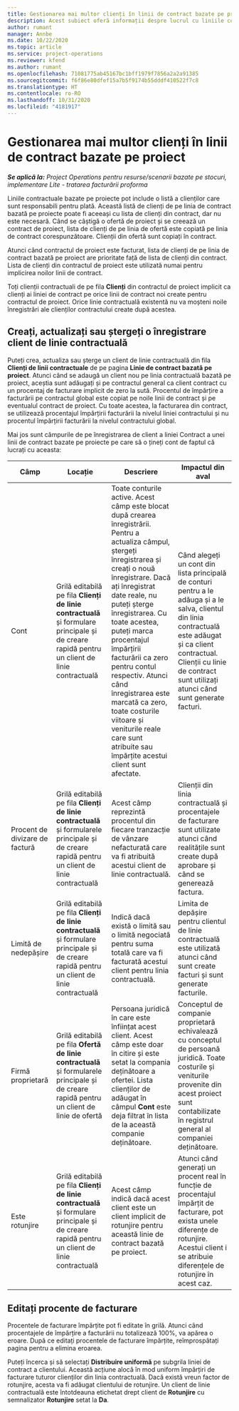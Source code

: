 ```yaml
---
title: Gestionarea mai multor clienți în linii de contract bazate pe proiect
description: Acest subiect oferă informații despre lucrul cu liniile contractuale și contractele care conțin mai mulți clienți.
author: rumant
manager: Annbe
ms.date: 10/22/2020
ms.topic: article
ms.service: project-operations
ms.reviewer: kfend
ms.author: rumant
ms.openlocfilehash: 71081775ab45167bc1bff1979f7856a2a2a91385
ms.sourcegitcommit: f6f86e80dfef15a7b5f9174b55dddf410522f7c8
ms.translationtype: HT
ms.contentlocale: ro-RO
ms.lasthandoff: 10/31/2020
ms.locfileid: "4181917"
---
```

# <a name="manage-multiple-customers-on-project-based-contract-lines"></a>Gestionarea mai multor clienți în linii de contract bazate pe proiect

_**Se aplică la:** Project Operations pentru resurse/scenarii bazate pe stocuri, implementare Lite - tratarea facturării proforma_

Liniile contractuale bazate pe proiecte pot include o listă a clienților care sunt responsabili pentru plată. Această listă de clienți de pe linia de contract bazată pe proiecte poate fi aceeași cu lista de clienți din contract, dar nu este necesară. Când se câștigă o ofertă de proiect și se creează un contract de proiect, lista de clienți de pe linia de ofertă este copiată pe linia de contract corespunzătoare. Clienții din ofertă sunt copiați în contract.

Atunci când contractul de proiect este facturat, lista de clienți de pe linia de contract bazată pe proiect are prioritate față de lista de clienți din contract. Lista de clienți din contractul de proiect este utilizată numai pentru implicirea noilor linii de contract.

Toți clienții contractuali de pe fila **Clienți** din contractul de proiect implicit ca clienți ai liniei de contract pe orice linii de contract noi create pentru contractul de proiect. Orice linie contractuală existentă nu va moșteni noile înregistrări ale clienților contractului create după acestea.

## <a name="create-update-or-delete-a-contract-line-customer-record"></a>Creați, actualizați sau ștergeți o înregistrare client de linie contractuală

Puteți crea, actualiza sau șterge un client de linie contractuală din fila **Clienți de linii contractuale** de pe pagina **Linie de contract bazată pe proiect**. Atunci când se adaugă un client nou pe linia contractuală bazată pe proiect, aceștia sunt adăugați și pe contractul general ca client contract cu un procentaj de facturare implicit de zero la sută. Procentul de împărțire a facturării pe contractul global este copiat pe noile linii de contract și pe eventualul contract de proiect. Cu toate acestea, la facturarea din contract, se utilizează procentajul împărțirii facturării la nivelul liniei contractului și nu procentul împărțirii facturării la nivelul contractului global. 

Mai jos sunt câmpurile de pe înregistrarea de client a liniei Contract a unei linii de contract bazate pe proiecte pe care să o țineți cont de faptul că lucrați cu aceasta:

| Câmp | Locație | Descriere | Impactul din aval |
| --- | --- | --- | --- |
| Cont | Grilă editabilă pe fila **Clienți de linie contractuală** și formulare principale și de creare rapidă pentru un client de linie contractuală | Toate conturile active. Acest câmp este blocat după crearea înregistrării. Pentru a actualiza câmpul, ștergeți înregistrarea și creați o nouă înregistrare. Dacă ați înregistrat date reale, nu puteți șterge înregistrarea. Cu toate acestea, puteți marca procentajul împărțirii facturării ca zero pentru contul respectiv. Atunci când înregistrarea este marcată ca zero, toate costurile viitoare și veniturile reale care sunt atribuite sau împărțite acestui client sunt afectate. | Când alegeți un cont din lista principală de conturi pentru a le adăuga și a le salva, clientul din linia contractuală este adăugat și ca client contractual. Clienții cu linie de contract sunt utilizați atunci când sunt generate facturi. |
| Procent de divizare de factură | Grilă editabilă pe fila **Clienți de linie contractuală** și formularele principale și de creare rapidă pentru un client de linie contractuală | Acest câmp reprezintă procentul din fiecare tranzacție de vânzare nefacturată care va fi atribuită acestui client de linie contractuală. | Clienții din linia contractuală și procentajele de facturare sunt utilizate atunci când realitățile sunt create după aprobare și când se generează factura. |
| Limită de nedepășire | Grilă editabilă pe fila **Clienți de linie contractuală** și formulare principale și de creare rapidă pentru un client de linie contractuală | Indică dacă există o limită sau o limită negociată pentru suma totală care va fi facturată acestui client pentru linia contractuală. | Limita de depășire pentru clientul de linie contractuală este utilizată atunci când sunt create facturi și sunt generate facturile. |
| Firmă proprietară | Grilă editabilă pe fila **Ofertă de linie contractuală** și formularele principale și de creare rapidă pentru un client de linie de ofertă | Persoana juridică în care este înființat acest client. Acest câmp este doar în citire și este setat la compania deținătoare a ofertei. Lista clienților de adăugat în câmpul **Cont** este deja filtrat în lista de la această companie deținătoare. | Conceptul de companie proprietară echivalează cu conceptul de persoană juridică. Toate costurile și veniturile provenite din acest proiect sunt contabilizate în registrul general al companiei deținătoare. |
| Este rotunjire | Grilă editabilă pe fila **Clienți de linie contractuală** și formulare principale și de creare rapidă pentru un client de linie contractuală | Acest câmp indică dacă acest client este un client implicit de rotunjire pentru această linie de contract bazată pe proiect. | Atunci când generați un procent real în funcție de procentajul împărțit de facturare, pot exista unele diferențe de rotunjire. Acestui client i se atribuie diferențele de rotunjire în acest caz. |

## <a name="edit-billing-split-percentages"></a>Editați procente de facturare

Procentele de facturare împărțite pot fi editate în grilă. Atunci când procentajele de împărțire a facturării nu totalizează 100%, va apărea o eroare. După ce editați procentele de facturare împărțite, reîmprospătați pagina pentru a elimina eroarea.

Puteți încerca și să selectați **Distribuire uniformă** pe subgrila liniei de contract a clientului. Această acțiune alocă în mod uniform împărțiri de facturare tuturor clienților din linia contractuală. Dacă există vreun factor de rotunjire, acesta va fi adăugat clientului de rotunjire. Un client de linie contractuală este întotdeauna etichetat drept client de **Rotunjire** cu semnalizator **Rotunjire** setat la **Da**.
